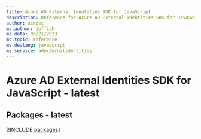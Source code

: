 ```yaml
---
title: Azure AD External Identities SDK for JavaScript
description: Reference for Azure AD External Identities SDK for JavaScript
author: xirzec
ms.author: jeffish
ms.data: 03/21/2023
ms.topic: reference
ms.devlang: javascript
ms.service: adexternalidentities
---
```

# Azure AD External Identities SDK for JavaScript - latest
## Packages - latest
[!INCLUDE [packages](ad-external-identities-index.md)]